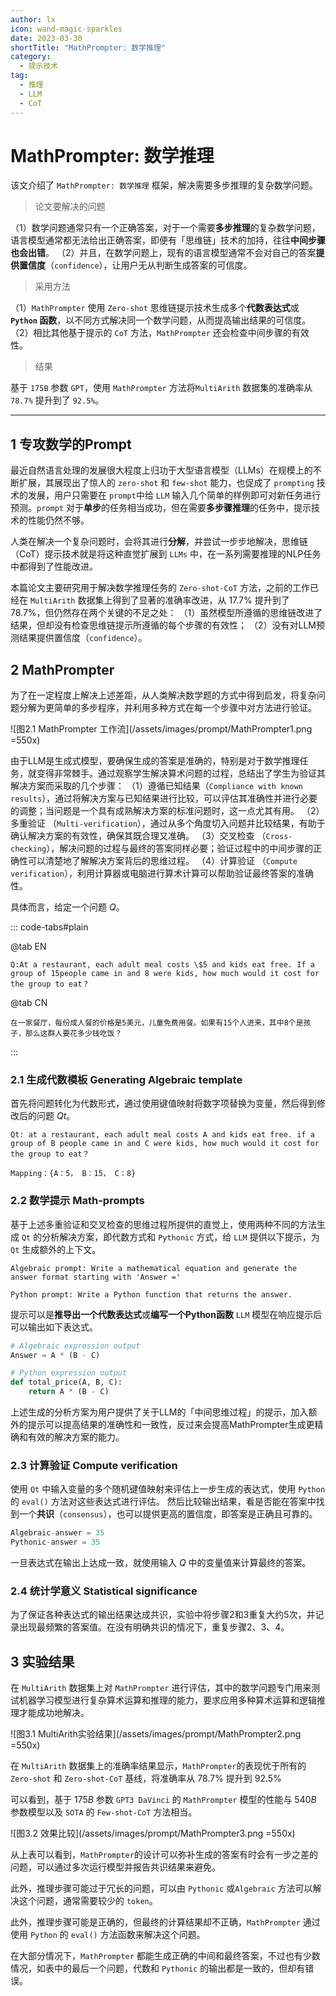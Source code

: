 ```yaml
---
author: lx
icon: wand-magic-sparkles
date: 2023-03-30
shortTitle: "MathPrompter: 数学推理"
category:
  - 提示技术
tag:
  - 推理
  - LLM
  - CoT
---
```


# MathPrompter: 数学推理

该文介绍了 `MathPrompter: 数学推理` 框架，解决需要多步推理的复杂数学问题。

<!-- more -->

<PDF url="https://arxiv.org/abs/2303.05398.pdf" />

> 论文要解决的问题

（1）数学问题通常只有一个正确答案，对于一个需要**多步推理**的复杂数学问题，语言模型通常都无法给出正确答案，即便有「思维链」技术的加持，往往**中间步骤也会出错**。
（2）并且，在数学问题上，现有的语言模型通常不会对自己的答案**提供置信度**（`confidence`），让用户无从判断生成答案的可信度。

> 采用方法

（1）`MathPrompter` 使用 `Zero-shot` 思维链提示技术生成多个**代数表达式**或 **`Python` 函数**，以不同方式解决同一个数学问题，从而提高输出结果的可信度。
（2）相比其他基于提示的 `CoT` 方法，`MathPrompter` 还会检查中间步骤的有效性。

> 结果

基于 `175B` 参数 `GPT`，使用 `MathPrompter` 方法将`MultiArith` 数据集的准确率从 `78.7%` 提升到了 `92.5%`。

---

## 1 专攻数学的Prompt

最近自然语言处理的发展很大程度上归功于大型语言模型（LLMs）在规模上的不断扩展，其展现出了惊人的 `zero-shot` 和 `few-shot` 能力，也促成了 `prompting` 技术的发展，用户只需要在 `prompt`中给 `LLM` 输入几个简单的样例即可对新任务进行预测。`prompt` 对于**单步**的任务相当成功，但在需要**多步骤推理**的任务中，提示技术的性能仍然不够。

人类在解决一个复杂问题时，会将其进行**分解**，并尝试一步步地解决，思维链（CoT）提示技术就是将这种直觉扩展到 `LLMs` 中，在一系列需要推理的NLP任务中都得到了性能改进。

本篇论文主要研究用于解决数学推理任务的 `Zero-shot-CoT` 方法，之前的工作已经在 `MultiArith` 数据集上得到了显著的准确率改进，从 $17.7\%$ 提升到了 $78.7\%$，但仍然存在两个关键的不足之处：
（1）虽然模型所遵循的思维链改进了结果，但却没有检查思维链提示所遵循的每个步骤的有效性；
（2）没有对LLM预测结果提供置信度（`confidence`）。


## 2 MathPrompter

为了在一定程度上解决上述差距，从人类解决数学题的方式中得到启发，将复杂问题分解为更简单的多步程序，并利用多种方式在每一个步骤中对方法进行验证。

![图2.1 MathPrompter 工作流](/assets/images/prompt/MathPrompter1.png =550x)

由于LLM是生成式模型，要确保生成的答案是准确的，特别是对于数学推理任务，就变得非常棘手。通过观察学生解决算术问题的过程，总结出了学生为验证其解决方案而采取的几个步骤：
（1）遵循已知结果（`Compliance with known results`），通过将解决方案与已知结果进行比较，可以评估其准确性并进行必要的调整；当问题是一个具有成熟解决方案的标准问题时，这一点尤其有用。
（2）多重验证 （`Multi-verification`），通过从多个角度切入问题并比较结果，有助于确认解决方案的有效性，确保其既合理又准确。
（3）交叉检查 （`Cross-checking`），解决问题的过程与最终的答案同样必要；验证过程中的中间步骤的正确性可以清楚地了解解决方案背后的思维过程。
（4）计算验证 （`Compute verification`），利用计算器或电脑进行算术计算可以帮助验证最终答案的准确性。

具体而言，给定一个问题 $Q$。

::: code-tabs#plain

@tab EN

```plain
Q:At a restaurant, each adult meal costs \$5 and kids eat free. If a group of 15people came in and 8 were kids, how much would it cost for the group to eat？
```

@tab CN

```plain
在一家餐厅，每份成人餐的价格是5美元，儿童免费用餐。如果有15个人进来，其中8个是孩子，那么这群人要花多少钱吃饭？
```

:::


### 2.1 生成代数模板 Generating Algebraic template

首先将问题转化为代数形式，通过使用键值映射将数字项替换为变量，然后得到修改后的问题 $Qt$。

```plain
Qt: at a restaurant, each adult meal costs A and kids eat free. if a group of B people came in and C were kids, how much would it cost for the group to eat？

Mapping：{A：5， B：15， C：8}
```

### 2.2 数学提示 Math-prompts

基于上述多重验证和交叉检查的思维过程所提供的直觉上，使用两种不同的方法生成 `Qt` 的分析解决方案，即代数方式和 `Pythonic` 方式，给 `LLM` 提供以下提示，为 `Qt` 生成额外的上下文。

```plain
Algebraic prompt: Write a mathematical equation and generate the answer format starting with 'Answer ='

Python prompt: Write a Python function that returns the answer.
```
提示可以是**推导出一个代数表达式**或**编写一个Python函数**
`LLM` 模型在响应提示后可以输出如下表达式。

```python
# Algebraic expression output
Answer = A * (B - C)

# Python expression output
def total_price(A, B, C): 
    return A * (B - C)
```

上述生成的分析方案为用户提供了关于LLM的「中间思维过程」的提示，加入额外的提示可以提高结果的准确性和一致性，反过来会提高MathPrompter生成更精确和有效的解决方案的能力。


### 2.3 计算验证 Compute verification

使用 `Qt` 中输入变量的多个随机键值映射来评估上一步生成的表达式，使用 `Python` 的 `eval()` 方法对这些表达式进行评估。
然后比较输出结果，看是否能在答案中找到一个**共识**（`consensus`），也可以提供更高的置信度，即答案是正确且可靠的。

```python
Algebraic-answer = 35
Pythonic-answer = 35
```

一旦表达式在输出上达成一致，就使用输入 $Q$ 中的变量值来计算最终的答案。

### 2.4 统计学意义 Statistical significance

为了保证各种表达式的输出结果达成共识，实验中将步骤2和3重复大约5次，并记录出现最频繁的答案值。在没有明确共识的情况下，重复步骤2、3、4。

## 3 实验结果

在 `MultiArith` 数据集上对 `MathPrompter` 进行评估，其中的数学问题专门用来测试机器学习模型进行复杂算术运算和推理的能力，要求应用多种算术运算和逻辑推理才能成功地解决。

![图3.1 MultiArith实验结果](/assets/images/prompt/MathPrompter2.png =550x)

在 `MultiArith` 数据集上的准确率结果显示，`MathPrompter`的表现优于所有的 `Zero-shot` 和 `Zero-shot-CoT` 基线，将准确率从 $78.7\%$ 提升到 $92.5\%$

可以看到，基于 $175B$ 参数 `GPT3 DaVinci` 的 `MathPrompter` 模型的性能与 $540B$ 参数模型以及 `SOTA` 的 `Few-shot-CoT` 方法相当。

![图3.2 效果比较](/assets/images/prompt/MathPrompter3.png =550x)

从上表可以看到，`MathPrompter`的设计可以弥补生成的答案有时会有一步之差的问题，可以通过多次运行模型并报告共识结果来避免。

此外，推理步骤可能过于冗长的问题，可以由 `Pythonic` 或`Algebraic` 方法可以解决这个问题，通常需要较少的 `token`。

此外，推理步骤可能是正确的，但最终的计算结果却不正确，`MathPrompter` 通过使用 `Python` 的 `eval()` 方法函数来解决这个问题。

在大部分情况下，`MathPrompter` 都能生成正确的中间和最终答案，不过也有少数情况，如表中的最后一个问题，代数和 `Pythonic` 的输出都是一致的，但却有错误。
